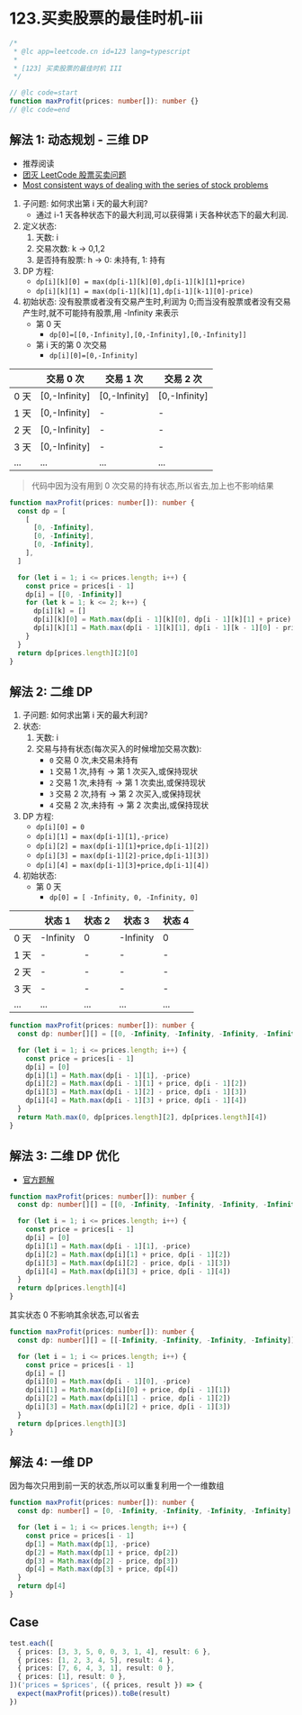 # 123.买卖股票的最佳时机-iii

```ts
/*
 * @lc app=leetcode.cn id=123 lang=typescript
 *
 * [123] 买卖股票的最佳时机 III
 */

// @lc code=start
function maxProfit(prices: number[]): number {}
// @lc code=end
```

## 解法 1: 动态规划 - 三维 DP

- 推荐阅读
- [团灭 LeetCode 股票买卖问题](https://github.com/labuladong/fucking-algorithm/blob/master/%E5%8A%A8%E6%80%81%E8%A7%84%E5%88%92%E7%B3%BB%E5%88%97/%E5%9B%A2%E7%81%AD%E8%82%A1%E7%A5%A8%E9%97%AE%E9%A2%98.md)
- [Most consistent ways of dealing with the series of stock problems](https://leetcode.com/problems/best-time-to-buy-and-sell-stock-with-transaction-fee/discuss/108870/Most-consistent-ways-of-dealing-with-the-series-of-stock-problems)

1. 子问题: 如何求出第 i 天的最大利润?
   - 通过 i-1 天各种状态下的最大利润,可以获得第 i 天各种状态下的最大利润.
2. 定义状态:
   1. 天数: i
   2. 交易次数: k -> 0,1,2
   3. 是否持有股票: h -> 0: 未持有, 1: 持有
3. DP 方程:
   - `dp[i][k][0] = max(dp[i-1][k][0],dp[i-1][k][1]+price)`
   - `dp[i][k][1] = max(dp[i-1][k][1],dp[i-1][k-1][0]-price)`
4. 初始状态: 没有股票或者没有交易产生时,利润为 0;而当没有股票或者没有交易产生时,就不可能持有股票,用 -Infinity 来表示
   - 第 0 天
     - `dp[0]=[[0,-Infinity],[0,-Infinity],[0,-Infinity]]`
   - 第 i 天的第 0 次交易
     - `dp[i][0]=[0,-Infinity]`

|      | 交易 0 次     | 交易 1 次     | 交易 2 次     |
| ---- | ------------- | ------------- | ------------- |
| 0 天 | [0,-Infinity] | [0,-Infinity] | [0,-Infinity] |
| 1 天 | [0,-Infinity] | -             | -             |
| 2 天 | [0,-Infinity] | -             | -             |
| 3 天 | [0,-Infinity] | -             | -             |
| ...  | ...           | ...           | ...           |

> 代码中因为没有用到 0 次交易的持有状态,所以省去,加上也不影响结果

```ts
function maxProfit(prices: number[]): number {
  const dp = [
    [
      [0, -Infinity],
      [0, -Infinity],
      [0, -Infinity],
    ],
  ]

  for (let i = 1; i <= prices.length; i++) {
    const price = prices[i - 1]
    dp[i] = [[0, -Infinity]]
    for (let k = 1; k <= 2; k++) {
      dp[i][k] = []
      dp[i][k][0] = Math.max(dp[i - 1][k][0], dp[i - 1][k][1] + price)
      dp[i][k][1] = Math.max(dp[i - 1][k][1], dp[i - 1][k - 1][0] - price)
    }
  }
  return dp[prices.length][2][0]
}
```

## 解法 2: 二维 DP

1. 子问题: 如何求出第 i 天的最大利润?
2. 状态:
   1. 天数: i
   2. 交易与持有状态(每次买入的时候增加交易次数):
      - `0` 交易 0 次,未交易未持有
      - `1` 交易 1 次,持有 -> 第 1 次买入,或保持现状
      - `2` 交易 1 次,未持有 -> 第 1 次卖出,或保持现状
      - `3` 交易 2 次,持有 -> 第 2 次买入,或保持现状
      - `4` 交易 2 次,未持有 -> 第 2 次卖出,或保持现状
3. DP 方程:
   - `dp[i][0] = 0`
   - `dp[i][1] = max(dp[i-1][1],-price)`
   - `dp[i][2] = max(dp[i-1][1]+price,dp[i-1][2])`
   - `dp[i][3] = max(dp[i-1][2]-price,dp[i-1][3])`
   - `dp[i][4] = max(dp[i-1][3]+price,dp[i-1][4])`
4. 初始状态:
   - 第 0 天
     - `dp[0] = [ -Infinity, 0, -Infinity, 0]`

|      | 状态 1    | 状态 2 | 状态 3    | 状态 4 |
| ---- | --------- | ------ | --------- | ------ |
| 0 天 | -Infinity | 0      | -Infinity | 0      |
| 1 天 | -         | -      | -         | -      |
| 2 天 | -         | -      | -         | -      |
| 3 天 | -         | -      | -         | -      |
| ...  | ...       | ...    | ...       | ...    |

```ts
function maxProfit(prices: number[]): number {
  const dp: number[][] = [[0, -Infinity, -Infinity, -Infinity, -Infinity]]

  for (let i = 1; i <= prices.length; i++) {
    const price = prices[i - 1]
    dp[i] = [0]
    dp[i][1] = Math.max(dp[i - 1][1], -price)
    dp[i][2] = Math.max(dp[i - 1][1] + price, dp[i - 1][2])
    dp[i][3] = Math.max(dp[i - 1][2] - price, dp[i - 1][3])
    dp[i][4] = Math.max(dp[i - 1][3] + price, dp[i - 1][4])
  }
  return Math.max(0, dp[prices.length][2], dp[prices.length][4])
}
```

## 解法 3: 二维 DP 优化

- [官方题解](https://leetcode-cn.com/problems/best-time-to-buy-and-sell-stock-iii/solution/mai-mai-gu-piao-de-zui-jia-shi-ji-iii-by-wrnt/)

```ts
function maxProfit(prices: number[]): number {
  const dp: number[][] = [[0, -Infinity, -Infinity, -Infinity, -Infinity]]

  for (let i = 1; i <= prices.length; i++) {
    const price = prices[i - 1]
    dp[i] = [0]
    dp[i][1] = Math.max(dp[i - 1][1], -price)
    dp[i][2] = Math.max(dp[i][1] + price, dp[i - 1][2])
    dp[i][3] = Math.max(dp[i][2] - price, dp[i - 1][3])
    dp[i][4] = Math.max(dp[i][3] + price, dp[i - 1][4])
  }
  return dp[prices.length][4]
}
```

其实状态 0 不影响其余状态,可以省去

```ts
function maxProfit(prices: number[]): number {
  const dp: number[][] = [[-Infinity, -Infinity, -Infinity, -Infinity]]

  for (let i = 1; i <= prices.length; i++) {
    const price = prices[i - 1]
    dp[i] = []
    dp[i][0] = Math.max(dp[i - 1][0], -price)
    dp[i][1] = Math.max(dp[i][0] + price, dp[i - 1][1])
    dp[i][2] = Math.max(dp[i][1] - price, dp[i - 1][2])
    dp[i][3] = Math.max(dp[i][2] + price, dp[i - 1][3])
  }
  return dp[prices.length][3]
}
```

## 解法 4: 一维 DP

因为每次只用到前一天的状态,所以可以重复利用一个一维数组

```ts
function maxProfit(prices: number[]): number {
  const dp: number[] = [0, -Infinity, -Infinity, -Infinity, -Infinity]

  for (let i = 1; i <= prices.length; i++) {
    const price = prices[i - 1]
    dp[1] = Math.max(dp[1], -price)
    dp[2] = Math.max(dp[1] + price, dp[2])
    dp[3] = Math.max(dp[2] - price, dp[3])
    dp[4] = Math.max(dp[3] + price, dp[4])
  }
  return dp[4]
}
```

## Case

```ts
test.each([
  { prices: [3, 3, 5, 0, 0, 3, 1, 4], result: 6 },
  { prices: [1, 2, 3, 4, 5], result: 4 },
  { prices: [7, 6, 4, 3, 1], result: 0 },
  { prices: [1], result: 0 },
])('prices = $prices', ({ prices, result }) => {
  expect(maxProfit(prices)).toBe(result)
})
```
